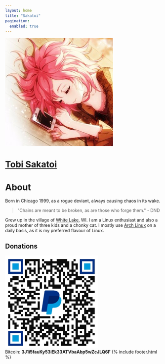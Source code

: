 ```yaml
---
layout: home
title: "Sakatoi"
pagination:
  enabled: true
---
```

<link rel="stylesheet" href="/assets/css/typing.css">
<script src="/assets/js/typing.js"></script>
<div class="h-100 d-flex align-items-center justify-content-center">
  <a class="pfp-link" href="contact.html">
    <img id="pfp" src="assets/jpg/pfp.jpg">
  </a>
  <span class="line"></span>
  <div>
    <a href="contact.html"><h1 id="name-title">Tobi Sakatoi</h1></a>
    <div class="typing-container">
      <span id="sentence" class="sentence"></span>
      <span id="feature-text"></span>
      <span class="input-cursor"></span>
    </div>
  </div>
</div>

<div class="">
  <div class="row justify-content-center">
    <div class="col col-sm-10 col-md-8 col-lg-6">
      <h1>About</h1>
      <p>Born in <span class="teal">Chicago</span> 1999, as a rogue deviant, always causing chaos in its wake.</p>
      <blockquote>
        "Chains are meant to be <span class="red">broken</span>, as are those who forge them." - DND
      </blockquote>
      <p>
        Grew up in the village of <a href="https://maps.google.com?q=white%20lake%20wi"><span class="yellow hover">White Lake</span></a>, WI. I am a <span class="indigo">Linux</span> enthusiast and also a proud mother of three kids and a chonky cat. I mostly use <a href="https://archlinux.org" class="hover">Arch Linux</a> on a daily basis, as it is my preferred flavour of Linux.
      </p>
      <h2>Donations</h2>
      <div>
        <a href="https://paypal.me/tsakatoi"><img src="/assets/jpg/paypal.jpg" alt="PayPal QR Code" width="300" height="300" style="text-align: center; margin: auto;"></a>
      </div>
      <span class="orange">Bitcoin</span>: <b>3J1i5fauKy53iEk33ATVbaAbp5wZcJLQ6F</b>
      {% include footer.html %}
    </div>
  </div>
</div>
